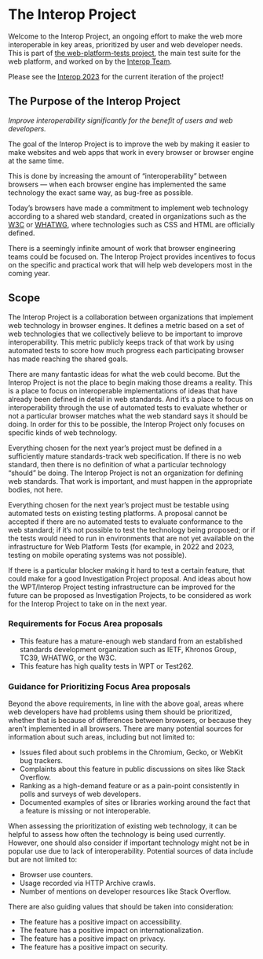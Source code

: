 # The Interop Project

Welcome to the Interop Project, an ongoing effort to make the web more interoperable in key areas, prioritized by user and web developer needs. This is part of [the web-platform-tests project](https://github.com/web-platform-tests/wpt), the main test suite for the web platform, and worked on by the [Interop Team](./supporters.md).

Please see the [Interop 2023](./2023/README.md) for the current iteration of the project!


## The Purpose of the Interop Project

*Improve interoperability significantly for the benefit of users and web developers.*

The goal of the Interop Project is to improve the web by making it easier to make websites and web apps that work in every browser or browser engine at the same time.

This is done by increasing the amount of “interoperability” between browsers — when each browser engine has implemented the same technology the exact same way, as bug-free as possible.

Today’s browsers have made a commitment to implement web technology according to a shared web standard, created in organizations such as the [W3C](https://w3.org) or [WHATWG](https://whatwg.org), where technologies such as CSS and HTML are officially defined.

There is a seemingly infinite amount of work that browser engineering teams could be focused on. The Interop Project provides incentives to focus on the specific and practical work that will help web developers most in the coming year.

## Scope

The Interop Project is a collaboration between organizations that implement web technology in browser engines. It defines a metric based on a set of web technologies that we collectively believe to be important to improve interoperability. This metric publicly keeps track of that work by using automated tests to score how much progress each participating browser has made reaching the shared goals.

There are many fantastic ideas for what the web could become. But the Interop Project is not the place to begin making those dreams a reality. This is a place to focus on interoperable implementations of ideas that have already been defined in detail in web standards. And it’s a place to focus on interoperability through the use of automated tests to evaluate whether or not a particular browser matches what the web standard says it should be doing. In order for this to be possible, the Interop Project only focuses on specific kinds of web technology.

Everything chosen for the next year’s project must be defined in a sufficiently mature standards-track web specification. If there is no web standard, then there is no definition of what a particular technology “should” be doing. The Interop Project is not an organization for defining web standards. That work is important, and must happen in the appropriate bodies, not here.

Everything chosen for the next year’s project must be testable using automated tests on existing testing platforms. A proposal cannot be accepted if there are no automated tests to evaluate conformance to the web standard; if it’s not possible to test the technology being proposed; or if the tests would need to run in environments that are not yet available on the infrastructure for Web Platform Tests (for example, in 2022 and 2023, testing on mobile operating systems was not possible).

If there is a particular blocker making it hard to test a certain feature, that could make for a good Investigation Project proposal. And ideas about how the WPT/Interop Project testing infrastructure can be improved for the future can be proposed as Investigation Projects, to be considered as work for the Interop Project to take on in the next year.

### **Requirements for Focus Area proposals**

* This feature has a mature-enough web standard from an established standards development organization such as IETF, Khronos Group, TC39, WHATWG, or the W3C.
* This feature has high quality tests in WPT or Test262.

### **Guidance for Prioritizing Focus Area proposals**

Beyond the above requirements, in line with the above goal, areas where web developers have had problems using them should be prioritized, whether that is because of differences between browsers, or because they aren’t implemented in all browsers. There are many potential sources for information about such areas, including but not limited to:

* Issues filed about such problems in the Chromium, Gecko, or WebKit bug trackers.
* Complaints about this feature in public discussions on sites like Stack Overflow.
* Ranking as a high-demand feature or as a pain-point consistently in polls and surveys of web developers.
* Documented examples of sites or libraries working around the fact that a feature is missing or not interoperable.

When assessing the prioritization of existing web technology, it can be helpful to assess how often the technology is being used currently. However, one should also consider if important technology might not be in popular use due to lack of interoperability. Potential sources of data include but are not limited to:

* Browser use counters.
* Usage recorded via HTTP Archive crawls.
* Number of mentions on developer resources like Stack Overflow.

There are also guiding values that should be taken into consideration:

* The feature has a positive impact on accessibility.
* The feature has a positive impact on internationalization.
* The feature has a positive impact on privacy.
* The feature has a positive impact on security.
